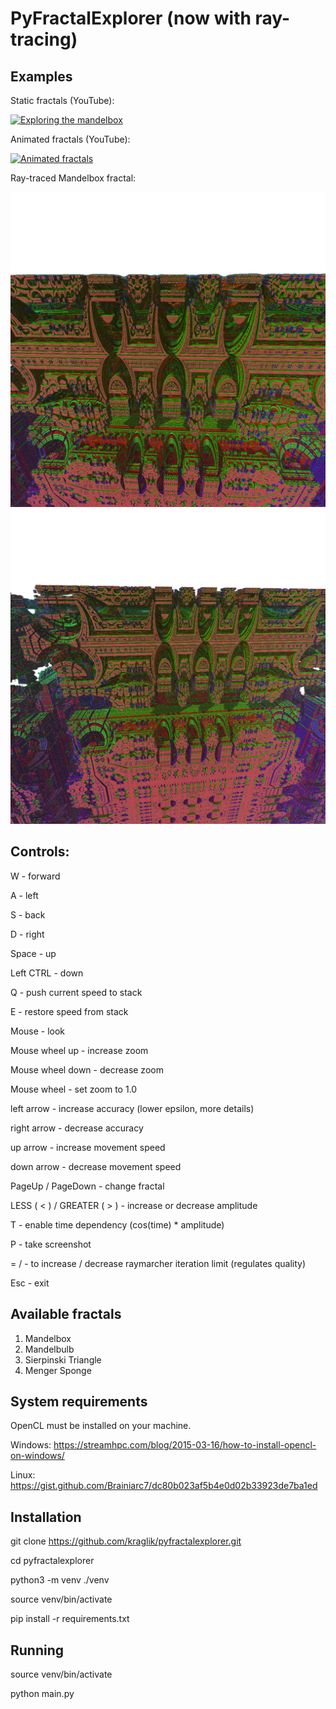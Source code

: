 # PyFractalExplorer (now with ray-tracing)

## Examples

Static fractals (YouTube):

[![Exploring the mandelbox](https://img.youtube.com/vi/rY8E3OwOmJo/1.jpg)](https://www.youtube.com/watch?v=rY8E3OwOmJo)

Animated fractals (YouTube):

[![Animated fractals](https://img.youtube.com/vi/jOQ5DM4bYTk/1.jpg)](https://www.youtube.com/watch?v=jOQ5DM4bYTk)

Ray-traced Mandelbox fractal:

![Example 1](https://github.com/kraglik/pyfractalexplorer/raw/master/screenshots/mandelbox_1.png "Example 1")
![Example 2](https://github.com/kraglik/pyfractalexplorer/raw/master/screenshots/mandelbox_2.png "Example 2")

## Controls:

W - forward

A - left

S - back

D - right

Space - up

Left CTRL - down

Q - push current speed to stack

E - restore speed from stack

Mouse - look

Mouse wheel up - increase zoom

Mouse wheel down - decrease zoom

Mouse wheel - set zoom to 1.0

left arrow - increase accuracy (lower epsilon, more details)

right arrow - decrease accuracy

up arrow - increase movement speed

down arrow - decrease movement speed

PageUp / PageDown - change fractal

LESS ( < ) / GREATER ( > ) - increase or decrease amplitude

T - enable time dependency (cos(time) * amplitude)

P - take screenshot

= / - to increase / decrease raymarcher iteration limit (regulates quality)

Esc - exit

## Available fractals
1. Mandelbox
2. Mandelbulb
3. Sierpinski Triangle
4. Menger Sponge


## System requirements

OpenCL must be installed on your machine.

Windows: https://streamhpc.com/blog/2015-03-16/how-to-install-opencl-on-windows/

Linux: https://gist.github.com/Brainiarc7/dc80b023af5b4e0d02b33923de7ba1ed


## Installation

git clone https://github.com/kraglik/pyfractalexplorer.git

cd pyfractalexplorer

python3 -m venv ./venv

source venv/bin/activate

pip install -r requirements.txt

## Running
source venv/bin/activate

python main.py
